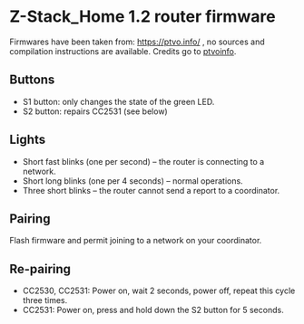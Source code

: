 # Z-Stack_Home 1.2 router firmware
Firmwares have been taken from: https://ptvo.info/ , no sources and compilation instructions are available. Credits go to [ptvoinfo](https://github.com/ptvoinfo).

## Buttons

* S1 button: only changes the state of the green LED.
* S2 button: repairs CC2531 (see below)

## Lights

* Short fast blinks (one per second) – the router is connecting to a network.
* Short long blinks (one per 4 seconds) – normal operations.
* Three short blinks – the router cannot send a report to a coordinator.

## Pairing

Flash firmware and permit joining to a network on your coordinator.

## Re-pairing

* CC2530, CC2531: Power on, wait 2 seconds, power off, repeat this cycle three times.
* CC2531: Power on, press and hold down the S2 button for 5 seconds.
